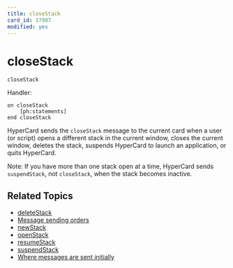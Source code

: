 ```yaml
---
title: closeStack
card_id: 17907
modified: yes
---
```


# closeStack

`closeStack`

Handler:

```
on closeStack
    [ph:statements]
end closeStack
```

HyperCard sends the `closeStack` message to the current card when a user (or script) opens a different stack in the current window, closes the current window, deletes the stack, suspends HyperCard to launch an application, or quits HyperCard.

Note: If you have more than one stack open at a time, HyperCard sends `suspendStack`, not `closeStack`, when the stack becomes inactive.

## Related Topics

* [deleteStack](/HyperTalkReference/systemmessages/deleteStack)
* [Message sending orders](/HyperTalkReference/systemmessages/Message-sending-orders)
* [newStack](/HyperTalkReference/systemmessages/newStack)
* [openStack](/HyperTalkReference/systemmessages/openStack)
* [resumeStack](/HyperTalkReference/systemmessages/resumeStack)
* [suspendStack](/HyperTalkReference/systemmessages/suspendStack)
* [Where messages are sent initially](/HyperTalkReference/systemmessages/Where-messages-are-sent-initially)
